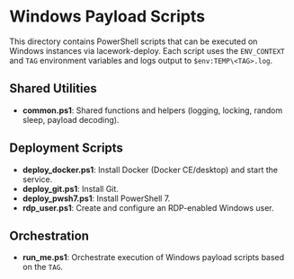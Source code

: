 # Windows Payload Scripts

This directory contains PowerShell scripts that can be executed on Windows instances via lacework-deploy. Each script uses the `ENV_CONTEXT` and `TAG` environment variables and logs output to `$env:TEMP\<TAG>.log`.

## Shared Utilities
- **common.ps1**: Shared functions and helpers (logging, locking, random sleep, payload decoding).

## Deployment Scripts
- **deploy_docker.ps1**: Install Docker (Docker CE/desktop) and start the service.
- **deploy_git.ps1**: Install Git.
- **deploy_pwsh7.ps1**: Install PowerShell 7.
- **rdp_user.ps1**: Create and configure an RDP-enabled Windows user.

## Orchestration
- **run_me.ps1**: Orchestrate execution of Windows payload scripts based on the `TAG`.